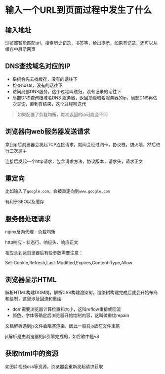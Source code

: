 # 输入一个URL到页面过程中发生了什么

## 输入地址

浏览器智能匹配url，搜索历史记录，书签等，给出提示，如果有记录，还可以从缓存中展示网页

## DNS查找域名对应的IP

- 系统会先去找缓存，没有的话往下
- 检查hosts，没有的话往下
- 访问局部DNS服务，这个过程叫递归，没有记录的话往下
- 局部DNS查询根域名DNS 服务器，返回顶级域名服务器的ip，局部DNS再依次查询，直到有结果，这个过程叫迭代

> 如果配置了负载均衡，每次返回的ip可能会不同

## 浏览器向web服务器发送请求

拿到ip后浏览器会发起TCP连接请求，期间会经过网卡，协议栈，防火墙，然后进行三次握手

连接后发起一个http请求，包含请求方法，协议版本，请求头，请求正文

## 重定向

比如输入了`google.com`，会被重定向到`www.google.com`

有利于SEO以及缓存

## 服务器处理请求

nginx反向代理 - 负载均衡

http响应 - 状态行、响应头、响应正文

相应头到达浏览器后有些参数需要注意：

Set-Cookie,Refresh,Last-Modified,Expires,Content-Type,Allow

## 浏览器显示HTML

解析HTML构建DOM树，解析CSS构建渲染树，渲染树构建完成后就会开始布局和绘制，这里涉及回流和重绘

- dom需要浏览器计算位置和大小，这叫reflow重排或回流
- 颜色，字体等确定后浏览器开始绘制内容，这叫做重绘repain

文档解析遇到js文件会阻塞渲染，因此一般将js放在文件末尾

js解析是由浏览器的js引擎完成的，如谷歌中是v8

## 获取html中的资源

如图片视频css等资源，浏览器会重新发起请求获取

